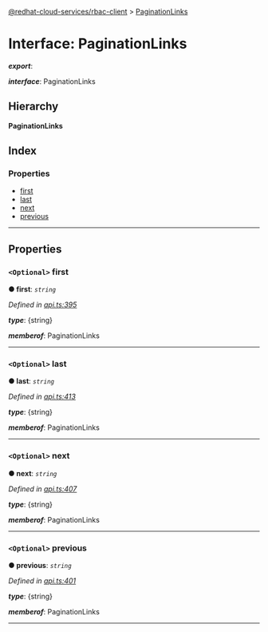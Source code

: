 [@redhat-cloud-services/rbac-client](../README.md) > [PaginationLinks](../interfaces/paginationlinks.md)

# Interface: PaginationLinks

*__export__*: 

*__interface__*: PaginationLinks

## Hierarchy

**PaginationLinks**

## Index

### Properties

* [first](paginationlinks.md#first)
* [last](paginationlinks.md#last)
* [next](paginationlinks.md#next)
* [previous](paginationlinks.md#previous)

---

## Properties

<a id="first"></a>

### `<Optional>` first

**● first**: *`string`*

*Defined in [api.ts:395](https://github.com/RedHatInsights/javascript-clients/blob/master/packages/rbac/api.ts#L395)*

*__type__*: {string}

*__memberof__*: PaginationLinks

___
<a id="last"></a>

### `<Optional>` last

**● last**: *`string`*

*Defined in [api.ts:413](https://github.com/RedHatInsights/javascript-clients/blob/master/packages/rbac/api.ts#L413)*

*__type__*: {string}

*__memberof__*: PaginationLinks

___
<a id="next"></a>

### `<Optional>` next

**● next**: *`string`*

*Defined in [api.ts:407](https://github.com/RedHatInsights/javascript-clients/blob/master/packages/rbac/api.ts#L407)*

*__type__*: {string}

*__memberof__*: PaginationLinks

___
<a id="previous"></a>

### `<Optional>` previous

**● previous**: *`string`*

*Defined in [api.ts:401](https://github.com/RedHatInsights/javascript-clients/blob/master/packages/rbac/api.ts#L401)*

*__type__*: {string}

*__memberof__*: PaginationLinks

___

